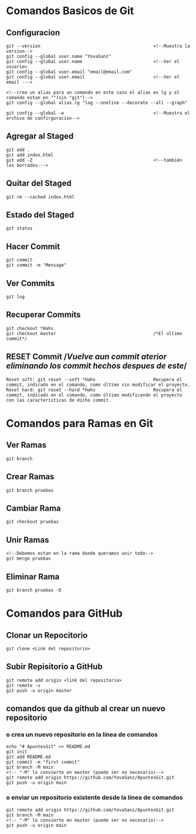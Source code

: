 # Comandos Basicos de Git

## Configuracion
    git --version                                           <!--Muestra la version-->
    git config --global user.name "YovaSanz"
    git config --global user.name                           <!--Ver el usuario>
    git config --global user.email "email@email.com"
    git config --global user.email                          <!--Ver el email --->

    <!--crea un alias para un comando en este caso el alias es lg y el comando estan en ""(sin "git")-->
    git config --global alias.lg "log --oneline --decorate --all --graph"

    git config --global -e                                  <!--Muestra el archivo de confirguracion-->

## Agregar al Staged
    git add .
    git add index.html
    git add -Z                                              <!--también los borrados--->

## Quitar del Staged
    git rm --cached index.html

## Estado del Staged
    git status

## Hacer Commit
    git commit
    git commit -m "Mensage"

## Ver Commits
    git log

## Recuperar Commits
    git checkout *Hahs
    git checkout master                                     /*El ultimo commit*/

## RESET Commit         /*Vuelve aun commit aterior eliminando los commit hechos despues de este*/
    Reset soft: git reset --soft *Hahs                      Recupera el commit, indicado en el comando, como último sin modificar el proyecto.
    Reset hard: git reset --hard *Hahs                      Recupera el commit, indicado en el comando, como último modificando el proyecto con las características de dicho commit.




# Comandos para Ramas en Git

## Ver Ramas
    git branch

## Crear Ramas
    git branch pruebas

## Cambiar Rama
    git checkout pruebas

## Unir Ramas
    <!--Debemos estan en la rama donde queramos unir todo-->
    git merge pruebas

## Eliminar Rama
    git branch pruebas -D




# Comandos para GitHub

## Clonar un Repocitorio
    git clone <Link del repositorio>

## Subir Repisitorio a GitHub
    git remote add origin <link del repositorio>
    git remote -v
    git push -u origin master 

## comandos que da github al crear un nuevo repositorio
### o crea un nuevo repositorio en la línea de comandos
    echo "# ApuntesGit" >> README.md
    git init
    git add README.md
    git commit -m "first commit"
    git branch -M main                                                              <!-- "-M" lo convierte en master (puede ser no necesario)-->
    git remote add origin https://github.com/YovaSanz/ApuntesGit.git
    git push -u origin main

### o enviar un repositorio existente desde la línea de comandos
    git remote add origin https://github.com/YovaSanz/ApuntesGit.git
    git branch -M main                                                              <!-- "-M" lo convierte en master (puede ser no necesario)-->
    git push -u origin main


